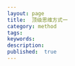 ```yaml
---
layout: page
title:  顶级思维方式一
category: method
tags: 
keywords:
description:
published:  true
---
```



